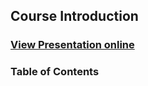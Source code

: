 ## Course Introduction
### [View Presentation online](https://rawgit.com/TelerikAcademy/Mobile-Applications-with-NativeScript/master/topics/01.%20Setup-NativeScript-environment/slides/index.html)
### Table of Contents
